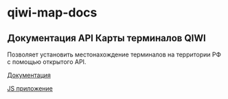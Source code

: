 # qiwi-map-docs 
 
 ## Документация API Карты терминалов QIWI 
 Позволяет установить местонахождение терминалов на территории РФ c помощью открытого API.
 
 <a href="https://github.com/QIWI-API/qiwi-map-docs/blob/master/qiwi-map_ru.html.md">Документация</a>
 
 <a href="https://github.com/QIWI-API/qiwi-map-application">JS приложение</a>
 
 
